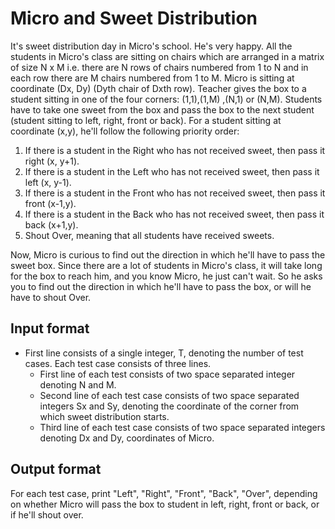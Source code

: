 # Micro and Sweet Distribution

It's sweet distribution day in Micro's school. He's very happy. All the students in Micro's class are sitting on chairs which are arranged in a matrix of size N x M i.e. there are N rows of chairs numbered from 1 to N and in each row there are M chairs numbered from 1 to M. Micro is sitting at coordinate (Dx, Dy) (Dyth chair of Dxth row). Teacher gives the box to a student sitting in one of the four corners: (1,1),(1,M) ,(N,1) or (N,M). Students have to take one sweet from the box and pass the box to the next student (student sitting to left, right, front or back). For a student sitting at coordinate (x,y), he'll follow the following priority order:

1. If there is a student in the Right who has not received sweet, then pass it right (x, y+1).
2. If there is a student in the Left who has not received sweet, then pass it left (x, y-1).
3. If there is a student in the Front who has not received sweet, then pass it front (x-1,y).
4. If there is a student in the Back who has not received sweet, then pass it back (x+1,y).
5. Shout Over, meaning that all students have received sweets.

Now, Micro is curious to find out the direction in which he'll have to pass the sweet box. Since there are a lot of students in Micro's class, it will take long for the box to reach him, and you know Micro, he just can't wait. So he asks you to find out the direction in which he'll have to pass the box, or will he have to shout Over.

## Input format

- First line consists of a single integer, T, denoting the number of test cases. Each test case consists of three lines.
  - First line of each test consists of two space separated integer denoting N and M.
  - Second line of each test case consists of two space separated integers Sx and Sy, denoting the coordinate of the corner from which sweet distribution starts.
  - Third line of each test case consists of two space separated integers denoting Dx and Dy, coordinates of Micro.

## Output format

For each test case, print "Left", "Right", "Front", "Back", "Over", depending on whether Micro will pass the box to student in left, right, front or back, or if he'll shout over.
